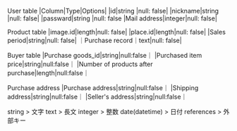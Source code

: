 User table
|Column|Type|Options|
|id|string |null: false|
|nickname|string |null: false|
|passward|string |null: false
|Mail address|integer|null: false|

Product table
|image.id|length|null: false|
|place.id|length|null: false|
|Sales period|string|null: false|
｜Purchase record｜text|null: false|

Buyer table
|Purchase goods_id|string|null:false｜
|Purchased item price|string|null:false｜
|Number of products after purchase|length|null:false｜

Purchase address
|Purchase address|string|null:false｜
|Shipping address|string|null:false｜
|Seller's address|string|null:false｜

string  >  文字
text  > 長文
integer > 整数
date(datetime) > 日付
references > 外部キー